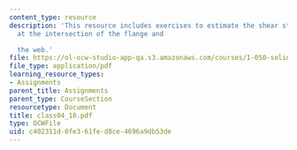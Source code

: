 ```yaml
---
content_type: resource
description: 'This resource includes exercises to estimate the shear stress acting
  at the intersection of the flange and

  the web.'
file: https://ol-ocw-studio-app-qa.s3.amazonaws.com/courses/1-050-solid-mechanics-fall-2004/c402311d0fe361fed8ce4696a9db53de_class04_18.pdf
file_type: application/pdf
learning_resource_types:
- Assignments
parent_title: Assignments
parent_type: CourseSection
resourcetype: Document
title: class04_18.pdf
type: OCWFile
uid: c402311d-0fe3-61fe-d8ce-4696a9db53de
---
```

